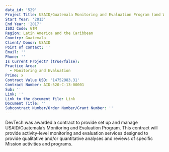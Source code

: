 ```yaml
---
data_id: '529'
Project Title: USAID/Guatemala Monitoring and Evaluation Program (and WHIP)
Start Year: '2013'
End Year: '2017'
ISO3 Code: GTM
Region: Latin America and the Caribbean
Country: Guatemala
Client/ Donor: USAID
Point of contact: ''
Email: ''
Phone: ''
Is Current Project? (true/false): 
Practice Area:
  - Monitoring and Evaluation
Prime: x
Contract Value USD: '14752983.31'
Contract Number: AID-520-C-13-00001
Sub: ''
Link: ''
Link to the document file: Link
Document Title: ''
Subcontract Number/Order Number/Grant Number: ''
---
```


DevTech was awarded a contract to provide set up and manage USAID/Guatemala’s Monitoring and Evaluation Program. This contract will provide activity-level monitoring and evaluation services designed to provide qualitative and/or quantitative analyses and reviews of specific Mission activities and programs.